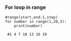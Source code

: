 ### For loop in range

```=python
#range(start,end-1,step)
for number in range(1,20,3):
    print(number)

 #1 4 7 10 13 16 19
```
